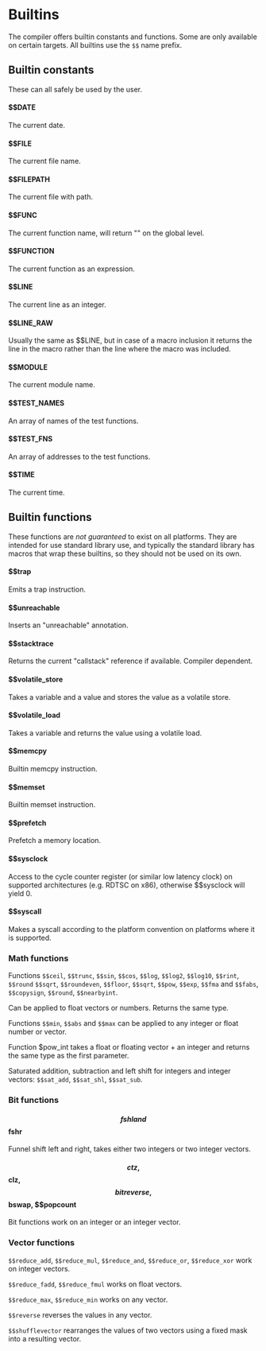 # Builtins

The compiler offers builtin constants and functions. Some are only available on certain targets. All builtins use the `$$`
name prefix.

## Builtin constants

These can all safely be used by the user.

#### $$DATE
The current date.

#### $$FILE
The current file name.

#### $$FILEPATH
The current file with path.

#### $$FUNC
The current function name, will return "<GLOBAL>" on the global level.

#### $$FUNCTION
The current function as an expression.

#### $$LINE
The current line as an integer.

#### $$LINE_RAW
Usually the same as $$LINE, but in case of a macro inclusion it returns the line in the macro rather than
the line where the macro was included.

#### $$MODULE
The current module name.

#### $$TEST_NAMES
An array of names of the test functions.

#### $$TEST_FNS
An array of addresses to the test functions.

#### $$TIME
The current time.




## Builtin functions

These functions are *not guaranteed* to exist on all platforms. They are intended for use standard library
use, and typically the standard library has macros that wrap these builtins, so they should not be used on its own.

#### $$trap

Emits a trap instruction.

#### $$unreachable

Inserts an "unreachable" annotation.

#### $$stacktrace

Returns the current "callstack" reference if available. Compiler dependent.

#### $$volatile_store

Takes a variable and a value and stores the value as a volatile store.

#### $$volatile_load

Takes a variable and returns the value using a volatile load.

#### $$memcpy

Builtin memcpy instruction.

#### $$memset

Builtin memset instruction.

#### $$prefetch

Prefetch a memory location.

#### $$sysclock

Access to the cycle counter register (or similar low latency clock) on supported
architectures (e.g. RDTSC on x86), otherwise $$sysclock will yield 0.

#### $$syscall

Makes a syscall according to the platform convention on platforms where it is supported.

### Math functions

Functions `$$ceil`, `$$trunc`, `$$sin`, `$$cos`, `$$log`, `$$log2`, `$$log10`, `$$rint`, `$$round`
`$$sqrt`, `$$roundeven`, `$$floor`, `$$sqrt`, `$$pow`, `$$exp`, `$$fma` and `$$fabs`, `$$copysign`,
`$$round`, `$$nearbyint`.

Can be applied to float vectors or numbers. Returns the same type.

Functions `$$min`, `$$abs` and `$$max` can be applied to any integer or float number or vector.

Function $pow_int takes a float or floating vector + an integer and returns
the same type as the first parameter.

Saturated addition, subtraction and left shift for integers and integer vectors:
`$$sat_add`, `$$sat_shl`, `$$sat_sub`.

### Bit functions

#### $$fshl and $$fshr

Funnel shift left and right, takes either two integers or two integer vectors.

#### $$ctz, $$clz, $$bitreverse, $$bswap, $$popcount

Bit functions work on an integer or an integer vector.

### Vector functions

`$$reduce_add`, `$$reduce_mul`, `$$reduce_and`, `$$reduce_or`, `$$reduce_xor` work on integer vectors.

`$$reduce_fadd`, `$$reduce_fmul` works on float vectors.

`$$reduce_max`, `$$reduce_min` works on any vector.

`$$reverse` reverses the values in any vector.

`$$shufflevector` rearranges the values of two vectors using a fixed mask into
a resulting vector.

